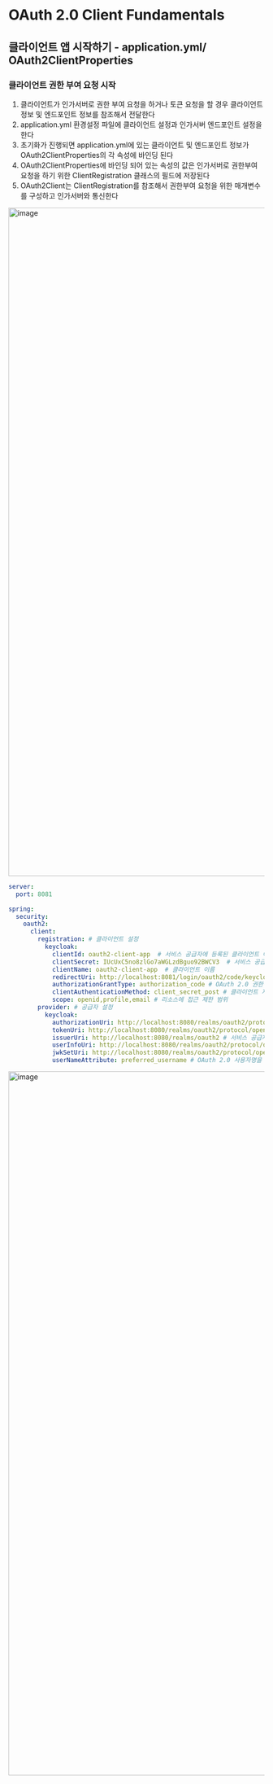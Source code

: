 # OAuth 2.0 Client Fundamentals

## 클라이언트 앱 시작하기 - application.yml/ OAuth2ClientProperties

### 클라이언트 권한 부여 요청 시작 

1. 클라이언트가 인가서버로 권한 부여 요청을 하거나 토큰 요청을 할 경우 클라이언트 정보 및 엔드포인트 정보를 참조해서 전달한다
2. application.yml 환경설정 파일에 클라이언트 설정과 인가서버 엔드포인트 설정을 한다
3. 초기화가 진행되면 application.yml에 있는 클라이언트 및 엔드포인트 정보가 OAuth2ClientProperties의 각 속성에 바인딩 된다
4. OAuth2ClientProperties에 바인딩 되어 있는 속성의 값은 인가서버로 권한부여 요청을 하기 위한 ClientRegistration 클래스의 필드에 저장된다
5. OAuth2Client는 ClientRegistration를 참조해서 권한부여 요청을 위한 매개변수를 구성하고 인가서버와 통신한다

<img width="1314" alt="image" src="https://user-images.githubusercontent.com/40031858/200154054-a2890bf6-fb9b-4e5d-9d8b-4e2de2734850.png">

```yaml
server:
  port: 8081

spring:
  security:
    oauth2:
      client:
        registration: # 클라이언트 설정
          keycloak:
            clientId: oauth2-client-app  # 서비스 공급자에 등록된 클라이언트 아이디
            clientSecret: IUcUxC5no8zlGo7aWGLzdBguo92BWCV3  # 서비스 공급자에 등록된 클라이언트 비밀번호
            clientName: oauth2-client-app  # 클라이언트 이름
            redirectUri: http://localhost:8081/login/oauth2/code/keycloak # 인가서버에서 권한 코드 부여 후 클라이언트로 리다이렉트 하는 위치
            authorizationGrantType: authorization_code # OAuth 2.0 권한 부여 타입
            clientAuthenticationMethod: client_secret_post # 클라이언트 자격증명 전송 방식
            scope: openid,profile,email # 리소스에 접근 제한 범위
        provider: # 공급자 설정
          keycloak:
            authorizationUri: http://localhost:8080/realms/oauth2/protocol/openid-connect/auth # OAuth 2.0 권한 코드 부여 엔드 포인트
            tokenUri: http://localhost:8080/realms/oauth2/protocol/openid-connect/token # OAuth 2.0 토큰 엔드 포인트
            issuerUri: http://localhost:8080/realms/oauth2 # 서비스 공급자 위치
            userInfoUri: http://localhost:8080/realms/oauth2/protocol/openid-connect/userinfo # OAuth 2.0 UserInfo 엔드 포인트
            jwkSetUri: http://localhost:8080/realms/oauth2/protocol/openid-connect/certs # OAuth 2.0 JwkSetUri 엔드 포인트
            userNameAttribute: preferred_username # OAuth 2.0 사용자명을 추출하는 클레임명


```

<img width="1384" alt="image" src="https://user-images.githubusercontent.com/40031858/200154512-5cce6451-3265-4662-9983-f79e24f0f463.png">